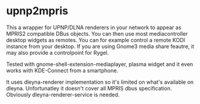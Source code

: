 # upnp2mpris
This a wrapper for UPNP/DLNA renderers in your network to appear as MPRIS2 compatible DBus objects. You can then use most mediacontroller desktop widgets as remotes.
You can for example control a remote KODI instance from your desktop. If you are using Gnome3 media share feautre, it may also provide a controlpoint for Rygel. 

Tested with gnome-shell-extension-mediaplayer, plasma widget and it even works with KDE-Connect from a smartphone.

It uses dleyna-renderer implementation so it's limited on what's available on dleyna. Unfortunatley it doesn't cover all MPRIS dbus specification. 
Obviously dleyna-renderer-service is needed.




